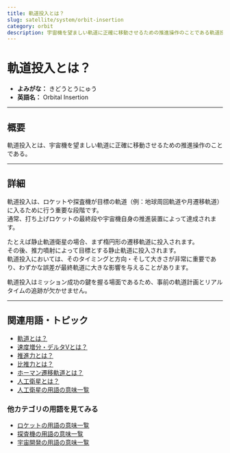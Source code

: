 ```yaml
---
title: 軌道投入とは？
slug: satellite/system/orbit-insertion
category: orbit
description: 宇宙機を望ましい軌道に正確に移動させるための推進操作のことである軌道投入の意味・定義・内容について解説します。  
---
```


# 軌道投入とは？

- **よみがな：** きどうとうにゅう  
- **英語名：** Orbital Insertion  

---

## 概要

軌道投入とは、宇宙機を望ましい軌道に正確に移動させるための推進操作のことである。  

---

## 詳細

軌道投入は、ロケットや探査機が目標の軌道（例：地球周回軌道や月遷移軌道）に入るために行う重要な段階です。  
通常、打ち上げロケットの最終段や宇宙機自身の推進装置によって達成されます。  

たとえば静止軌道衛星の場合、まず楕円形の遷移軌道に投入されます。  
その後、推力噴射によって目標とする静止軌道に投入されます。  
軌道投入においては、そのタイミングと方向・そして大きさが非常に重要であり、わずかな誤差が最終軌道に大きな影響を与えることがあります。  

軌道投入はミッション成功の鍵を握る場面であるため、事前の軌道計画とリアルタイムの追跡が欠かせません。  

---

## 関連用語・トピック

- [軌道とは？](orbit/orbit)
- [速度増分・デルタVとは？](orbit/mechanics/delta-v-budget)
- [推進力とは？](rocket/propulsion/system/propulsion)
- [比推力とは？](rocket/propulsion/system/isp)
- [ホーマン遷移軌道とは？](orbit/type/hohmann-transfer-orbit)
- [人工衛星とは？](satellite/satellite)
- [人工衛星の用語の意味一覧](category/satellite)

### 他カテゴリの用語を見てみる
- [ロケットの用語の意味一覧](category/rocket)
- [探査機の用語の意味一覧](category/explorer)
- [宇宙開発の用語の意味一覧](category/glossary)
